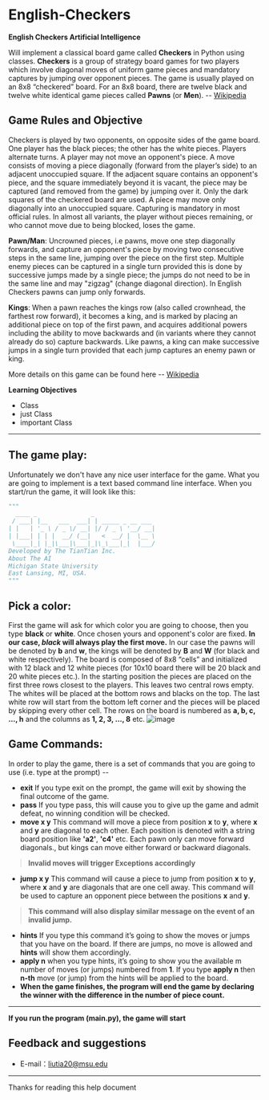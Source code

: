 # English-Checkers
**English Checkers Artificial Intelligence**

Will implement a classical board game called **Checkers** in Python using classes. **Checkers** is a group of strategy board games for two players which involve diagonal moves of uniform game pieces and mandatory captures by jumping over opponent pieces. The game is usually played on an 8x8 “checkered” board. For an 8x8 board, there are twelve black and twelve white identical game pieces called **Pawns** (or **Men**). -- [Wikipedia](https://en.wikipedia.org/wiki/Draughts)

## Game Rules and Objective

Checkers is played by two opponents, on opposite sides of the game board. One player has the black pieces; the other has the white pieces. Players alternate turns. A player may not move an opponent's piece. A move consists of moving a piece diagonally (forward from the player’s side) to an adjacent unoccupied square. If the adjacent square contains an opponent's piece, and the square immediately beyond it is vacant, the piece may be captured (and removed from the game) by jumping over it. Only the dark squares of the checkered board are used. A piece may move only diagonally into an unoccupied square. Capturing is mandatory in most official rules. In almost all variants, the player without pieces remaining, or who cannot move due to being blocked, loses the game.

**Pawn/Man**: Uncrowned pieces, i.e pawns, move one step diagonally forwards, and capture an opponent's piece by moving two consecutive steps in the same line, jumping over the piece on the first step. Multiple enemy pieces can be captured in a single turn provided this is done by successive jumps made by a single piece; the jumps do not need to be in the same line and may "zigzag" (change diagonal direction). In English Checkers pawns can jump only forwards.

**Kings**: When a pawn reaches the kings row (also called crownhead, the farthest row forward), it becomes a king, and is marked by placing an additional piece on top of the first pawn, and acquires additional powers including the ability to move backwards and (in variants where they cannot already do so) capture backwards. Like pawns, a king can make successive jumps in a single turn provided that each jump captures an enemy pawn or king.

More details on this game can be found here -- [Wikipedia](https://en.wikipedia.org/wiki/Draughts)

**Learning Objectives**
- Class
- just Class
- important Class

-------------------

## The game play:
Unfortunately we don't have any nice user interface for the game. What you are going to implement is a text based command line interface. When you start/run the game, it will look like this:
```python
"""
  ____ _               _                     
 / ___| |__   ___  ___| | _____ _ __ ___    
| |   | '_ \ / _ \/ __| |/ / _ \ '__/ __|    
| |___| | | |  __/ (__|   <  __/ |  \__ \    
 \____|_| |_|\___|\___|_|\_\___|_|  |___/    
Developed by The TianTian Inc.
About The AI
Michigan State University
East Lansing, MI, USA.
"""
```

## Pick a color:
First the game will ask for which color you are going to choose, then you type **black** or **white**. Once chosen yours and opponent's color are fixed. **In our case, *black* will always play the first move.** In our case the pawns will be denoted by **b** and **w**, the kings will be denoted by **B** and **W** (for black and white respectively). The board is composed of 8x8 “cells” and initialized with 12 black and 12 white pieces (for 10x10 board there will be 20 black and 20 white pieces etc.). In the starting position the pieces are placed on the first three rows closest to the players. This leaves two central rows empty. The whites will be placed at the bottom rows and blacks on the top. The last white row will start from the bottom left corner and the pieces will be placed by skipping every other cell. The rows on the board is numbered as **a, b, c, ..., h** and the columns as **1, 2, 3, ..., 8** etc.
![image](https://github.com/liutiantian233/English-Checkers/blob/master/Figure.png)

## Game Commands:
In order to play the game, there is a set of commands that you are going to use (i.e. type at the prompt) --
- **exit** If you type exit on the prompt, the game will exit by showing the final outcome of the game.
- **pass** If you type pass, this will cause you to give up the game and admit defeat, no winning condition will be checked.
- **move x y** This command will move a piece from position **x** to **y**, where **x** and **y** are diagonal to each other. Each position is denoted with a string board position like **'a2'**, **'c4'** etc. Each pawn only can move forward diagonals., but kings can move either forward or backward diagonals.
> **Invalid moves will trigger Exceptions accordingly**
- **jump x y** This command will cause a piece to jump from position **x** to **y**, where **x** and **y** are diagonals that are one cell away. This command will be used to capture an opponent piece between the positions **x** and **y**.
> **This command will also display similar message on the event of an invalid jump.**
- **hints** If you type this command it’s going to show the moves or jumps that you have on the board. If there are jumps, no move is allowed and **hints** will show them accordingly.
- **apply n** when you type hints, it’s going to show you the available m number of moves (or jumps) numbered from **1**. If you type **apply n** then **n-th** move (or jump) from the hints will be applied to the board.
- **When the game finishes, the program will end the game by declaring the winner with the difference in the number of piece count.**

-------------------

**If you run the program (main.py), the game will start**

## Feedback and suggestions
- E-mail：<liutia20@msu.edu>

---------
Thanks for reading this help document
